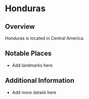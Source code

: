 # Honduras
## Overview
Honduras is located in Central America.

## Notable Places
- Add landmarks here

## Additional Information
- Add more details here
